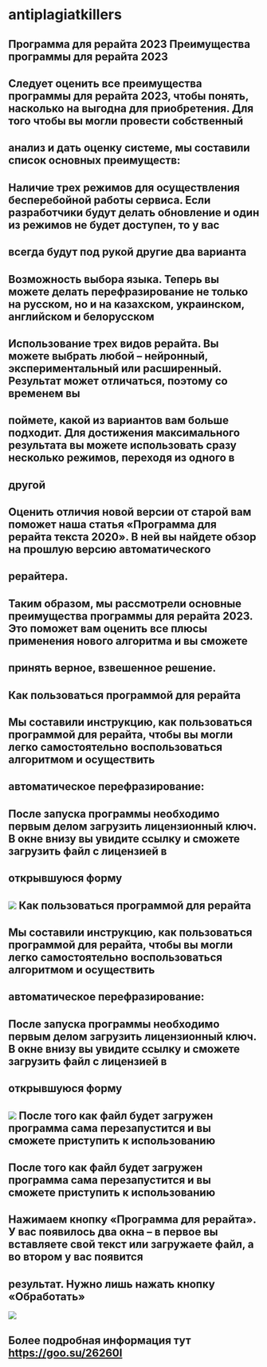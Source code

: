 # antiplagiatkillers
Программа для рерайта 2023
Преимущества программы для рерайта 2023
-
Следует оценить все преимущества программы для рерайта 2023, чтобы понять, насколько на выгодна для приобретения. Для того чтобы вы могли провести собственный
-
анализ и дать оценку системе, мы составили список основных преимуществ:
-

Наличие трех режимов для осуществления бесперебойной работы сервиса. Если разработчики будут делать обновление и один из режимов не будет доступен, то у вас
-
всегда будут под рукой другие два варианта
-
Возможность выбора языка. Теперь вы можете делать перефразирование не только на русском, но и на казахском, украинском, английском и белорусском
-
Использование трех видов рерайта. Вы можете выбрать любой – нейронный, экспериментальный или расширенный. Результат может отличаться, поэтому со временем вы
-
поймете, какой из вариантов вам больше подходит. Для достижения максимального результата вы можете использовать сразу несколько режимов, переходя из одного в
-
другой
-

Оценить отличия новой версии от старой вам поможет наша статья «Программа для рерайта текста 2020». В ней вы найдете обзор на прошлую версию автоматического
-
рерайтера.
-

Таким образом, мы рассмотрели основные преимущества программы для рерайта 2023. Это поможет вам оценить все плюсы применения нового алгоритма и вы сможете 
-
принять верное, взвешенное решение.
-

Как пользоваться программой для рерайта
-
Мы составили инструкцию, как пользоваться программой для рерайта, чтобы вы могли легко самостоятельно воспользоваться алгоритмом и осуществить 
-
автоматическое перефразирование:
-

После запуска программы необходимо первым делом загрузить лицензионный ключ. В окне внизу вы увидите ссылку и сможете загрузить файл с лицензией в
-
открывшуюся форму
-
![](https://skr.sh/i/280723/5PoS1prH.jpg)
Как пользоваться программой для рерайта
-
Мы составили инструкцию, как пользоваться программой для рерайта, чтобы вы могли легко самостоятельно воспользоваться алгоритмом и осуществить
-
автоматическое перефразирование:
-

После запуска программы необходимо первым делом загрузить лицензионный ключ. В окне внизу вы увидите ссылку и сможете загрузить файл с лицензией в 
-
открывшуюся форму
-

![](https://анти-антиплагиат.рф/uploads/ckeditor/files/2023/February/13.02/programma-dlya-rerajta-2023.jpg)
После того как файл будет загружен программа сама перезапустится и вы сможете приступить к использованию
-
После того как файл будет загружен программа сама перезапустится и вы сможете приступить к использованию
-
Нажимаем кнопку «Программа для рерайта». У вас появилось два окна – в первое вы вставляете свой текст или загружаете файл, а во втором у вас появится 
-
результат. Нужно лишь нажать кнопку «Обработать»
-
![](https://анти-антиплагиат.рф/uploads/ckeditor/files/2023/February/13.02/komu-nuzhna-programma-dlya-rerajta.jpg)

Более подробная информация тут https://goo.su/26260I
-




















